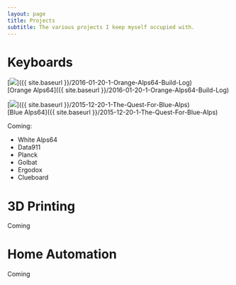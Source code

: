 ```yaml
---
layout: page
title: Projects
subtitle: The various projects I keep myself occupied with.
---
```


# Keyboards

[![](http://i.imgur.com/foItOtnm.jpg)]({{ site.baseurl }}/2016-01-20-1-Orange-Alps64-Build-Log)  
[Orange Alps64]({{ site.baseurl }}/2016-01-20-1-Orange-Alps64-Build-Log)

[![](http://i.imgur.com/int4rR7m.jpg)]({{ site.baseurl }}/2015-12-20-1-The-Quest-For-Blue-Alps)  
[Blue Alps64]({{ site.baseurl }}/2015-12-20-1-The-Quest-For-Blue-Alps)

Coming:

+ White Alps64
+ Data911
+ Planck
+ Golbat
+ Ergodox
+ Clueboard

# 3D Printing

Coming

# Home Automation

Coming
